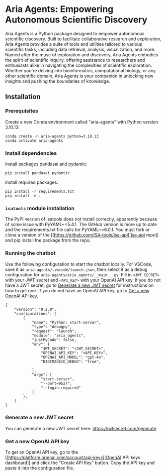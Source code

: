 # Aria Agents: Empowering Autonomous Scientific Discovery

Aria Agents is a Python package designed to empower autonomous scientific discovery. Built to facilitate collaborative research and exploration, Aria Agents provides a suite of tools and utilities tailored to various scientific tasks, including data retrieval, analysis, visualization, and more. Named after the muse of exploration and discovery, Aria Agents embodies the spirit of scientific inquiry, offering assistance to researchers and enthusiasts alike in navigating the complexities of scientific exploration. Whether you're delving into bioinformatics, computational biology, or any other scientific domain, Aria Agents is your companion in unlocking new insights and pushing the boundaries of knowledge.


## Installation

### Prerequisites

Create a new Conda environment called "aria-agents" with Python version 3.10.13:

```
conda create -n aria-agents python=3.10.13
conda activate aria-agents
```

### Install dependencies

Install packages pandasai and pydantic:

```
pip install pandasai pydantic
```

Install required packages:

```
pip install -r requirements.txt
pip install -e .
```

### `isatools` module installation

The PyPI version of isatools does not install correctly, apparently because of some issue with PyYAML~=5.4.1. The GitHub version is more up to date and the requirements.txt file calls for PyYAML~=6.0.1. You must fork or clone a version of the [[https://github.com/ISA-tools/isa-api][isa-api repo]] and pip install the package from the repo.

### Running the chatbot

Use the following configuration to start the chatbot locally. For VSCode, save it as `aria-agents/.vscode/launch.json`, then select it as a debug configuration for `aria-agents/aria_agents/__main__.py`. Fill in `<JWT_SECRET>` with your JWT secret and `<API_KEY>` with your OpenAI API key. If you do not have a JWT secret, go to [Generate a new JWT secret](#generate-a-new-jwt-secret) for instructions on how to get one. If you do not have an OpenAI API key, go to [Get a new OpenAI API key](#get-a-new-openai-api-key).

```
{
    "version": "0.2.0",
    "configurations": [
        {
            "name": "Python: start-server",
            "type": "debugpy",
            "request": "launch",
            "module": "aria_agents",
            "justMyCode": false,
            "env": {
                "JWT_SECRET": "<JWT_SECRET>",
                "OPENAI_API_KEY": "<API_KEY>",
                "OPENAI_API_MODEL": "gpt-4o",
                "BIOIMAGEIO_DEBUG": "true",
    
            },
            "args": [
                "start-server",
                "--port=9527",
                "--login-required"
            ]
        },
    ]
}
```

### Generate a new JWT secret

You can generate a new JWT secret here: https://jwtsecret.com/generate

### Get a new OpenAI API key

To get an OpenAI API key, go to the [[https://platform.openai.com/account/api-keys][OpenAI API keys dashboard]] and click the "Create API Key" button. Copy the API key and paste it into the configuration file.